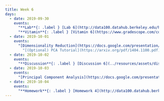 ```yaml
---
title: Week 6
days:
  - date: 2019-09-30
    events:
      "**Lab**{: .label } [Lab 6](http://data100.datahub.berkeley.edu/hub/user-redirect/git-sync?repo=https://github.com/DS-100/fa19&subPath=lab/lab06/) (due Sept. 30)":
      "**Vitamin**{: .label } [Vitamin 6](https://www.gradescope.com/courses/57158/assignments/257688/) (due Sept. 30)":
  - date: 2019-10-01
    events:
      "[Dimensionality Reduction](https://docs.google.com/presentation/d/1cNJHYds1Q9cyMFRpPejttZ1QNJmAyGM-IMyR8gd8Cxg/edit#slide=id.g4df0212f45_0_0) ([webcast](https://www.youtube.com/watch?v=EAHDbxfBWqQ)) ([code](http://data100.datahub.berkeley.edu/hub/user-redirect/git-sync?repo=https://github.com/DS-100/fa19&subPath=lecture/lec10))":
        "[(Optional) PCA Tutorial](https://arxiv.org/pdf/1404.1100.pdf)"
  - date: 2019-10-02
    events:
      "**Discussion**{: .label } [Discussion 6](../resources/assets/discussions/disc06.pdf) ([solutions](../resources/assets/discussions/disc06_sol.pdf)) ([notebook](https://data100.datahub.berkeley.edu/hub/user-redirect/git-pull?repo=https%3A%2F%2Fgithub.com%2FDS-100%2Ffa19&urlpath=tree%2Ffa19%2Fdisc%2Fdisc06-interactive-notbook.ipynb))":
  - date: 2019-10-03
    events:
      "[Principal Component Analysis](https://docs.google.com/presentation/d/1ZpeEMuI-obakVM-ntZniyyVZu_2g3ve_izA5-zso05c/edit?usp=sharing) ([webcast](https://www.youtube.com/watch?v=NanKILF8FB8)) ([code](http://data100.datahub.berkeley.edu/hub/user-redirect/git-sync?repo=https://github.com/DS-100/fa19&subPath=lecture/lec11.zip))":
  - date: 2019-10-04
    events:
      "**Homework**{: .label } [Homework 4](http://data100.datahub.berkeley.edu/hub/user-redirect/git-sync?repo=https://github.com/DS-100/fa19&subPath=hw/hw4/) (due Oct. 15)":
---
```

